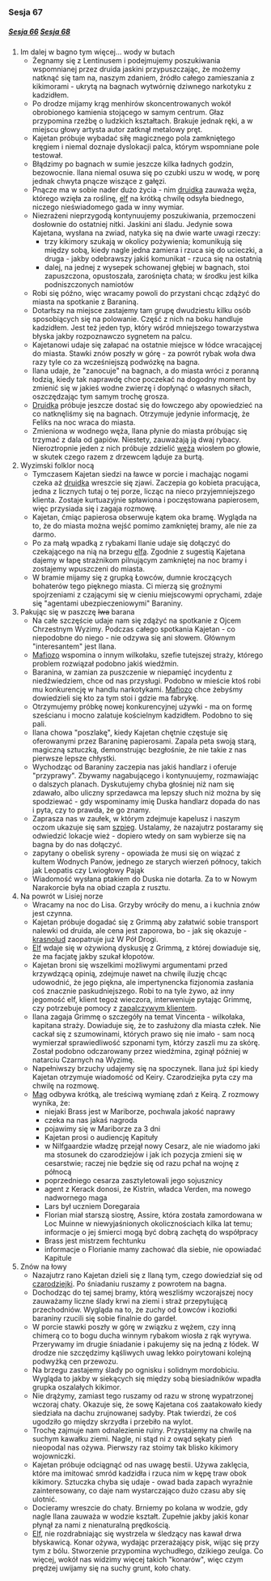 ### Sesja 67
##### [Sesja 66](#sesja-066) [Sesja 68](#sesja-068)
1. Im dalej w bagno tym więcej... wody w butach
    - Żegnamy się z Lentinusem i podejmujemy poszukiwania wspomnianej przez druida jaskini przypuszczając, że możemy natknąć się tam na, naszym zdaniem, źródło całego zamieszania z kikimorami - ukrytą na bagnach wytwórnię dziwnego narkotyku z kadzidłem.
    - Po drodze mijamy krąg menhirów skoncentrowanych wokół obrobionego kamienia stojącego w samym centrum. Głaz przypomina rzeźbę o ludzkich kształtach. Brakuje jednak ręki, a w miejscu głowy artysta autor zatknął metalowy pręt.
    - Kajetan próbuje wybadać siłę magicznego pola zamkniętego kręgiem i niemal doznaje dyslokacji palca, którym wspomniane pole testował.
    - Błądzimy po bagnach w sumie jeszcze kilka ładnych godzin, bezowocnie. Ilana niemal osuwa się po czubki uszu w wodę, w porę jednak chwyta pnącze wiszące z gałęzi.
    - Pnącze ma w sobie nader dużo życia - nim [druidka](Ilana) zauważa węża, którego wzięła za roślinę, [elf](Kajetan) na krótką chwilę odsyła biednego, niczego nieświadomego gada w inny wymiar.
    - Niezrażeni nieprzygodą kontynuujemy poszukiwania, przemoczeni dosłownie do ostatniej nitki. Jaskini ani śladu. Jedynie sowa Kajetana, wysłana na zwiad, natyka się na dwie warte uwagi rzeczy:
        - trzy kikimory szukają w okolicy pożywienia; komunikują się między sobą, kiedy nagle jedna zamiera i rzuca się do ucieczki, a druga - jakby odebrawszy jakiś komunikat - rzuca się na ostatnią
        - dalej, na jednej z wysepek schowanej głębiej w bagnach, stoi zapuszczona, opustoszała, zarośnięta chata; w środku jest kilka podniszczonych namiotów
    - Robi się późno, więc wracamy powoli do przystani chcąc zdążyć do miasta na spotkanie z Baraniną.
    - Dotarłszy na miejsce zastajemy tam grupę dwudziestu kilku osób sposobiących się na polowanie. Część z nich na boku handluje kadzidłem. Jest też jeden typ, który wśród mniejszego towarzystwa błyska jakby rozpoznawczo sygnetem na palcu.
    - Kajetanowi udaje się załapać na ostatnie miejsce w łódce wracającej do miasta. Stawki znów poszły w górę - za powrót rybak woła dwa razy tyle co za wcześniejszą podwózkę na bagna.
    - Ilana udaje, że "zanocuje" na bagnach, a do miasta wróci z poranną łodzią, kiedy tak naprawdę chce poczekać na dogodny moment by zmienić się w jakieś wodne zwierzę i dopłynąć o własnych siłach, oszczędzając tym samym trochę grosza.
    - [Druidka](Ilana) próbuje jeszcze dostać się do łowczego aby opowiedzieć na co natknęliśmy się na bagnach. Otrzymuje jedynie informację, że Feliks na noc wraca do miasta.
    - Zmieniona w wodnego węża, Ilana płynie do miasta próbując się trzymać z dala od gapiów. Niestety, zauważają ją dwaj rybacy. Nieroztropnie jeden z nich próbuje zdzielić [węża](Ilana) wiosłem po głowie, w skutek czego  razem z drzewcem ląduje za burtą.
2.  Wyzimski folklor nocą
    - Tymczasem Kajetan siedzi na ławce w porcie i machając nogami czeka aż [druidka](Ilana) wreszcie się zjawi. Zaczepia go kobieta pracująca, jedna z licznych tutaj o tej porze, licząc na nieco przyjemniejszego klienta. Zostaje kurtuazyjnie spławiona i poczęstowana papierosem, więc przysiada się i zagaja rozmowę.
    - Kajetan, ćmiąc papierosa obserwuje kątem oka bramę. Wygląda na to, że do miasta można wejść pomimo zamkniętej bramy, ale nie za darmo.
    - Po za małą wpadką z rybakami Ilanie udaje się dołączyć do czekającego na nią na brzegu [elfa](Kajetan). Zgodnie z sugestią Kajetana dajemy w łapę strażnikom pilnującym zamkniętej na noc bramy i zostajemy wpuszczeni do miasta.
    - W bramie mijamy się z grupką Łowców, dumnie kroczących bohaterów tego pięknego miasta. Ci mierzą się groźnymi spojrzeniami z czającymi się w cieniu miejscowymi oprychami, zdaje się "agentami ubezpieczeniowymi" Baraniny.
3. Pakując się w paszczę ~~lwa~~ barana
    - Na całe szczęście udaje nam się zdążyć na spotkanie z Ojcem Chrzestnym Wyzimy. Podczas całego spotkania Kajetan - co niepodobne do niego - nie odzywa się ani słowem. Głównym "interesantem" jest Ilana.
    - [Mafiozo](Baranina) wspomina o innym wilkołaku, szefie tutejszej straży, którego problem rozwiązał podobno jakiś wiedźmin.
    - Baranina, w zamian za puszczenie w niepamięć incydentu z niedźwiedziem, chce od nas przysługi. Podobno w mieście ktoś robi mu konkurencję w handlu narkotykami. [Mafiozo](Baranina) chce żebyśmy dowiedzieli się kto za tym stoi i gdzie ma fabrykę.
    - Otrzymujemy próbkę nowej konkurencyjnej używki - ma on formę sześcianu i mocno zalatuje kościelnym kadzidłem. Podobno to się pali. 
    - Ilana chowa "poszlakę", kiedy Kajetan chętnie częstuje się oferowanymi przez Baraninę papierosami. Zapala peta swoją starą, magiczną sztuczką, demonstrując bezgłośnie, że nie takie z nas pierwsze lepsze chłystki.
    - Wychodząc od Baraniny zaczepia nas jakiś handlarz i oferuje "przyprawy". Zbywamy nagabującego i kontynuujemy, rozmawiając o dalszych planach. Dyskutujemy chyba głośniej niż nam się zdawało, albo uliczny sprzedawca ma lepszy słuch niż można by się spodziewać - gdy wspominamy imię Duska handlarz dopada do nas i pyta, czy to prawda, że go znamy.
    - Zaprasza nas w zaułek, w którym zdejmuje kapelusz i naszym oczom ukazuje się sam [szpieg](Dusek). Ustalamy, że nazajutrz postaramy się odwiedzić lokacje wież - dopiero wtedy on sam wybierze się na bagna by do nas dołączyć.
    - zapytany o obelisk syreny - opowiada że musi się on wiązać z kultem Wodnych Panów, jednego ze starych wierzeń północy, takich jak Leopatis czy Lwiogłowy Pająk
    - Wiadomość wysłana ptakiem do Duska nie dotarła. Za to w Nowym Narakorcie była na obiad czapla z rusztu.
3.  Na powrót w Lisiej norze
    - Wracamy na noc do Lisa. Grzyby wróciły do menu, a i kuchnia znów jest czynna.
    - Kajetan próbuje dogadać się z Grimmą aby załatwić sobie transport nalewki od druida, ale cena jest zaporowa, bo - jak się okazuje - [krasnolud](Grimma) zaopatruje już W Pół Drogi.
    - [Elf](Kajetan) wdaje się w ożywioną dyskusję z Grimmą, z której dowiaduje się, że ma facjatę jakby szukał kłopotów. 
    - Kajetan broni się wszelkimi możliwymi argumentami przed krzywdzącą opinią, zdejmuje nawet na chwilę iluzję chcąc udowodnić, że jego piękna, ale impertynencka fizjonomia zasłania coś znacznie paskudniejszego. Robi to na tyle żywo, aż inny jegomość elf, klient tegoż wieczora, interweniuje pytając Grimmę, czy potrzebuje pomocy z [zapalczywym klientem](Kajetan).
    - Ilana zagaja Grimmę o szczegóły na temat Vincenta - wilkołaka, kapitana straży. Dowiaduje się, że to zasłużony dla miasta człek. Nie cackał się z szumowinami, których prawo się nie imało - sam nocą wymierzał sprawiedliwość szponami tym, którzy zaszli mu za skórę. Został podobno odczarowany przez wiedźmina, zginął później w natarciu Czarnych na Wyzimę.
    - Napełniwszy brzuchy udajemy się na spoczynek. Ilana już śpi kiedy Kajetan otrzymuje wiadomość od Keiry. Czarodziejka pyta czy ma chwilę na rozmowę.
    - [Mag](Kajetan) odbywa krótką, ale treściwą wymianę zdań z Keirą. Z rozmowy wynika, że:
        - niejaki Brass jest w Mariborze, pochwala jakość naprawy
        - czeka na nas jakaś nagroda
        - pojawimy się w Mariborze za 3 dni
        - Kajetan prosi o audiencję Kapituły
        - w Nilfgaardzie władzę przejął nowy Cesarz, ale nie wiadomo jaki ma stosunek do czarodziejów i jak ich pozycja zmieni się w cesarstwie; raczej nie będzie się od razu pchał na wojnę z północą
        - poprzedniego cesarza zasztyletowali jego sojusznicy
        - agent z Kerack donosi, że Kistrin, władca Verden, ma nowego nadwornego maga
        - Lars był uczniem Doregaraia
        - Florian miał starszą siostrę, Assire, która została zamordowana w Loc Muinne w niewyjaśnionych okolicznościach kilka lat temu; informacje o jej śmierci mogą być dobrą zachętą do współpracy
        - Brass jest mistrzem fechtunku
        - informacje o Florianie mamy zachować dla siebie, nie opowiadać Kapitule
4. Znów na łowy
    - Nazajutrz rano Kajetan dzieli się z Ilaną tym, czego dowiedział się od [czarodziejki](Keira). Po śniadaniu ruszamy z powrotem na bagna.
    - Dochodząc do tej samej bramy, którą weszliśmy wczorajszej nocy zauważamy liczne ślady krwi na ziemi i straż przepytującą przechodniów. Wygląda na to, że zuchy od Łowców i koziołki baraniny rzucili się sobie finalnie do gardeł.
    - W porcie stawki poszły w górę w związku z wężem, czy inną chimerą co to bogu ducha winnym rybakom wiosła z rąk wyrywa. Przerywamy im drugie śniadanie i pakujemy się na jedną z łódek. W drodze nie szczędzimy kąśliwych uwag lekko poirytowani kolejną podwyżką cen przewozu.
    - Na brzegu zastajemy ślady po ognisku i solidnym mordobiciu. Wygląda to jakby w siekących się między sobą biesiadników wpadła grupka oszalałych kikimor.
    - Nie drążymy, zamiast tego ruszamy od razu w stronę wypatrzonej wczoraj chaty. Okazuje się, że sowę Kajetana coś zaatakowało kiedy siedziała na dachu zrujnowanej sadyby. Ptak twierdzi, że coś ugodziło go między skrzydła i przebiło na wylot.
    - Trochę zajmuje nam odnalezienie ruiny. Przystajemy na chwilę na suchym kawałku ziemi. Nagle, ni stąd ni z owąd sękaty pień nieopodal nas ożywa. Pierwszy raz stoimy tak blisko kikimory wojowniczki.
    - Kajetan próbuje odciągnąć od nas uwagę bestii. Używa zaklęcia, które ma imitować smród kadzidła i rzuca nim w kępę traw obok kikimory. Sztuczka chyba się udaje - owad bada zapach wyraźnie zainteresowany, co daje nam wystarczająco dużo czasu aby się ulotnić.
    - Docieramy wreszcie do chaty. Brniemy po kolana w wodzie, gdy nagle Ilana zauważa w wodzie kształt. Zupełnie jakby jakiś konar płynął za nami z nienaturalną prędkością.
    - [Elf](Kajetan), nie rozdrabniając się wystrzela w śledzący nas kawał drwa błyskawicą. Konar ożywa, wydając przerażający pisk, wijąc się przy tym z bólu. Stworzenie przypomina wychudłego, dzikiego zeulga. Co więcej, wokół nas widzimy więcej takich "konarów", więc czym prędzej uwijamy się na suchy grunt, koło chaty.